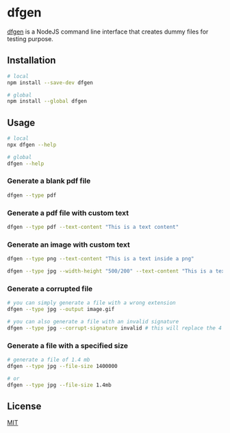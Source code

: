 # dfgen

[dfgen](https://www.npmjs.com/package/dfgen) is a NodeJS command line interface that creates dummy files for testing purpose.

## Installation

```bash
# local
npm install --save-dev dfgen

# global
npm install --global dfgen
```

## Usage

```bash
# local
npx dfgen --help

# global
dfgen --help
```

### Generate a blank pdf file
```bash
dfgen --type pdf 
```

### Generate a pdf file with custom text

```bash
dfgen --type pdf --text-content "This is a text content"
```

### Generate an image with custom text

```bash
dfgen --type png --text-content "This is a text inside a png"

dfgen --type jpg --width-height "500/200" --text-content "This is a text inside a 500px * 200px jpg "
```

### Generate a corrupted file

```bash
# you can simply generate a file with a wrong extension
dfgen --type jpg --output image.gif

# you can also generate a file with an invalid signature
dfgen --type jpg --corrupt-signature invalid # this will replace the 4 first bytes with 0x00 0x01 0x02 0x03
```

### Generate a file with a specified size

```bash
# generate a file of 1.4 mb
dfgen --type jpg --file-size 1400000

# or
dfgen --type jpg --file-size 1.4mb
```

## License

[MIT](https://choosealicense.com/licenses/mit/)